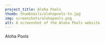 ```yaml
---
project_title: Aloha Pools
thumb: thumbnails/alohapools-tn.jpg
img: screenshots/alohapools.png
alt: A screenshot of the Aloha Pools website
---
```


Aloha Pools